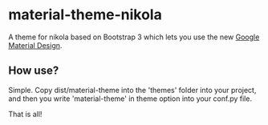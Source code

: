 # material-theme-nikola
A theme for nikola based on Bootstrap 3 which lets you use the new [Google Material Design](http://www.google.com/design/spec/material-design/).

## How use?

Simple. Copy dist/material-theme into the 'themes' folder into your project, and then you write 'material-theme' in theme option into your conf.py file.

That is all!
